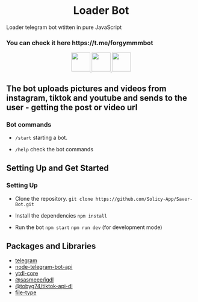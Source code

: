 <h1 align="center">Loader Bot</h1

<h3 align="center">Loader telegram bot wtitten in pure JavaScript</h3>
<h3>You can check it here https://t.me/forgymmmbot</h3>

<p align="center">
  <a href="https://www.tiktok.com/">
    <img width="50" src="https://www.svgrepo.com/show/452114/tiktok.svg"/>
  </a>
  <a href="https://www.instagram.com/">
    <img width="50" src="https://www.svgrepo.com/show/452229/instagram-1.svg" />
  </a>
  <a href="https://www.youtube.com/">
    <img width="50" src="https://www.svgrepo.com/show/475700/youtube-color.svg" />
  </a>
</p>


## The bot uploads pictures and videos from instagram, tiktok and youtube and sends to the user - getting the post or video url

### Bot commands

- `/start` starting a bot.

- `/help` check the bot commands

## Setting Up and Get Started

### Setting Up

- Clone the repository.
  `git clone https://github.com/Solicy-App/Saver-Bot.git`

- Install the dependencies
  `npm install`

- Run the bot
  `npm start`
  `npm run dev` (for development mode)

## Packages and Libraries

- [telegram](https://www.npmjs.com/package/telegram)
- [node-telegram-bot-api](https://www.npmjs.com/package/node-telegram-bot-api)
- [ytdl-core](https://www.npmjs.com/package/ytdl-core)
- [@sasmeee/igdl](https://www.npmjs.com/package/@sasmeee/igdl)
- [@tobyg74/tiktok-api-dl](@tobyg74/tiktok-api-dl)
- [file-type](https://www.npmjs.com/package/file-type)
